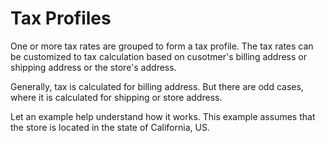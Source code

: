 # Tax Profiles

One or more tax rates are grouped to form a tax profile. The tax rates can be customized to tax calculation based on cusotmer's billing address or shipping address or the store's address.

Generally, tax is calculated for billing address. But there are odd cases, where it is calculated for shipping or store address.

Let an example help understand how it works.
This example assumes that the store is located in the state of California, US.